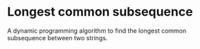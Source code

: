 # Longest common subsequence

A dynamic programming algorithm to find the longest common subsequence between two strings.